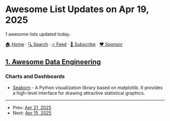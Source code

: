# Awesome List Updates on Apr 19, 2025

1 awesome lists updated today.

[🏠 Home](/README.md) · [🔍 Search](https://www.trackawesomelist.com/search/) · [🔥 Feed](https://www.trackawesomelist.com/rss.xml) · [📮 Subscribe](https://trackawesomelist.us17.list-manage.com/subscribe?u=d2f0117aa829c83a63ec63c2f&id=36a103854c) · [❤️  Sponsor](https://github.com/sponsors/theowenyoung)



## [1. Awesome Data Engineering](/content/igorbarinov/awesome-data-engineering/README.md)

### Charts and Dashboards

*   [Seaborn](https://seaborn.pydata.org) - A Python visualization library based on matplotlib. It provides a high-level interface for drawing attractive statistical graphics.

---

- Prev: [Apr 21, 2025](/content/2025/04/21/README.md)
- Next: [Apr 15, 2025](/content/2025/04/15/README.md)